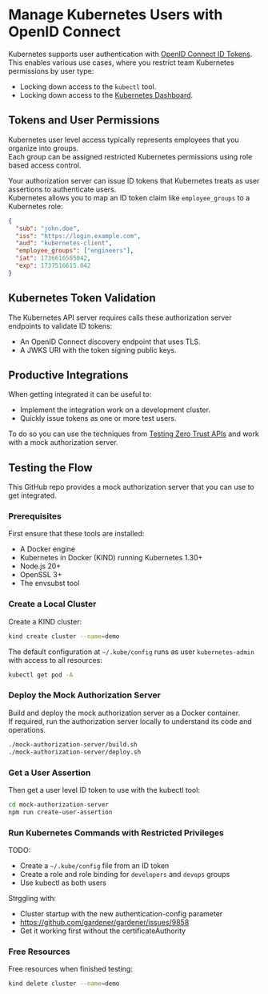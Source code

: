 # Manage Kubernetes Users with OpenID Connect

Kubernetes supports user authentication with [OpenID Connect ID Tokens](https://kubernetes.io/docs/reference/access-authn-authz/authentication/#openid-connect-tokens).\
This enables various use cases, where you restrict team Kubernetes permissions by user type:

- Locking down access to the `kubectl` tool.
- Locking down access to the [Kubernetes Dashboard](https://kubernetes.io/docs/tasks/access-application-cluster/web-ui-dashboard/).

## Tokens and User Permissions

Kubernetes user level access typically represents employees that you organize into groups.\
Each group can be assigned restricted Kubernetes permissions using role based access control.

Your authorization server can issue ID tokens that Kubernetes treats as user assertions to authenticate users.\
Kubernetes allows you to map an ID token claim like `employee_groups` to a Kubernetes role:

```json
{
  "sub": "john.doe",
  "iss": "https://login.example.com",
  "aud": "kubernetes-client",
  "employee_groups": ["engineers"],
  "iat": 1736616585042,
  "exp": 1737516615.042
}
```

## Kubernetes Token Validation

The Kubernetes API server requires calls these authorization server endpoints to validate ID tokens:

- An OpenID Connect discovery endpoint that uses TLS.
- A JWKS URI with the token signing public keys.

## Productive Integrations

When getting integrated it can be useful to:

- Implement the integration work on a development cluster.
- Quickly issue tokens as one or more test users.

To do so you can use the techniques from [Testing Zero Trust APIs](https://curity.io/resources/learn/testing-zero-trust-apis/) and work with a mock authorization server.

## Testing the Flow

This GitHub repo provides a mock authorization server that you can use to get integrated.

### Prerequisites

First ensure that these tools are installed:

- A Docker engine
- Kubernetes in Docker (KIND) running Kubernetes 1.30+
- Node.js 20+
- OpenSSL 3+
- The envsubst tool

### Create a Local Cluster

Create a KIND cluster:

```bash
kind create cluster --name=demo
```

The default configuration at `~/.kube/config` runs as user `kubernetes-admin` with access to all resources:

```bash
kubectl get pod -A
```

### Deploy the Mock Authorization Server

Build and deploy the mock authorization server as a Docker container.\
If required, run the authorization server locally to understand its code and operations.

```bash
./mock-authorization-server/build.sh
./mock-authorization-server/deploy.sh
```

### Get a User Assertion

Then get a user level ID token to use with the kubectl tool:

```bash
cd mock-authorization-server
npm run create-user-assertion
```

### Run Kubernetes Commands with Restricted Privileges

TODO:

- Create a `~/.kube/config` file from an ID token
- Create a role and role binding for `developers` and `devops` groups
- Use kubectl as both users

Strggling with:

- Cluster startup with the new authentication-config parameter
- https://github.com/gardener/gardener/issues/9858
- Get it working first without the certificateAuthority

### Free Resources

Free resources when finished testing:

```bash
kind delete cluster --name=demo
```
